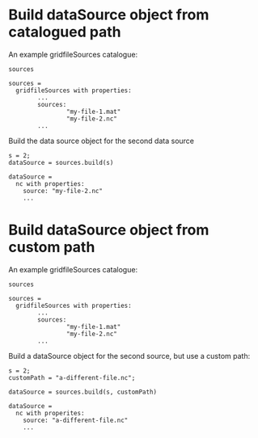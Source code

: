 # Build dataSource object from catalogued path

An example gridfileSources catalogue:

```in
sources
```

```out
sources =
  gridfileSources with properties:
        ...
        sources: 
                "my-file-1.mat"
                "my-file-2.nc"
        ...
```

Build the data source object for the second data source

```in
s = 2;
dataSource = sources.build(s)
```

```out
dataSource = 
  nc with properties:
    source: "my-file-2.nc"
    ...
```

# Build dataSource object from custom path

An example gridfileSources catalogue:

```in
sources
```

```out
sources =
  gridfileSources with properties:
        ...
        sources: 
                "my-file-1.mat"
                "my-file-2.nc"
        ...
```

Build a dataSource object for the second source, but use a custom path:

```in
s = 2;
customPath = "a-different-file.nc";

dataSource = sources.build(s, customPath)
```

```out
dataSource = 
  nc with properites:
    source: "a-different-file.nc"
    ...
```
